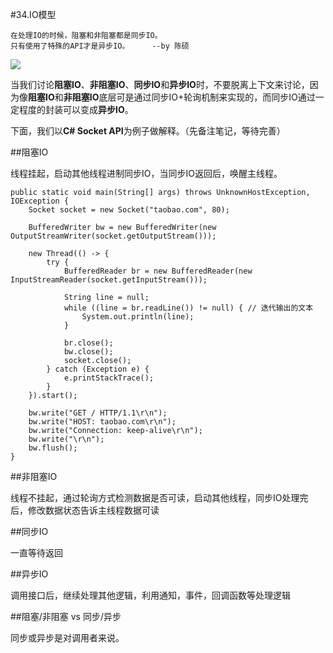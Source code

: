 #34.IO模型

```
在处理IO的时候，阻塞和非阻塞都是同步IO。
只有使用了特殊的API才是异步IO。     --by 陈硕
```
<img src="http://pic2.zhimg.com/7d3eb389b7724878bd7e12ebc6dbcdb5_b.jpg" />

当我们讨论**阻塞IO**、**非阻塞IO**、**同步IO**和**异步IO**时，不要脱离上下文来讨论，因为像**阻塞IO**和**非阻塞IO**底层可是通过同步IO+轮询机制来实现的，而同步IO通过一定程度的封装可以变成**异步IO**。

下面，我们以**C# Socket API**为例子做解释。（先备注笔记，等待完善）

##阻塞IO

线程挂起，启动其他线程进制同步IO，当同步IO返回后，唤醒主线程。

```
public static void main(String[] args) throws UnknownHostException, IOException {
	Socket socket = new Socket("taobao.com", 80);

	BufferedWriter bw = new BufferedWriter(new OutputStreamWriter(socket.getOutputStream()));

	new Thread(() -> {
  		try {
  			BufferedReader br = new BufferedReader(new InputStreamReader(socket.getInputStream()));

  			String line = null;
  			while ((line = br.readLine()) != null) { // 迭代输出的文本
  				System.out.println(line);
  			}

  			br.close();
  			bw.close();
  			socket.close();
  		} catch (Exception e) {
  			e.printStackTrace();
  		}
	}).start();

	bw.write("GET / HTTP/1.1\r\n");
	bw.write("HOST: taobao.com\r\n");
	bw.write("Connection: keep-alive\r\n");
	bw.write("\r\n");
	bw.flush();
}
```

##非阻塞IO

线程不挂起，通过轮询方式检测数据是否可读，启动其他线程，同步IO处理完后，修改数据状态告诉主线程数据可读

##同步IO

一直等待返回

##异步IO

调用接口后，继续处理其他逻辑，利用通知，事件，回调函数等处理逻辑

##阻塞/非阻塞 vs 同步/异步

同步或异步是对调用者来说。


